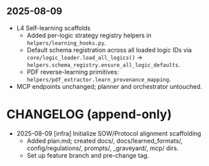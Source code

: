 ## 2025-08-09

- L4 Self-learning scaffolds
  - Added per-logic strategy registry helpers in `helpers/learning_hooks.py`.
  - Default schema registration across all loaded logic IDs via `core/logic_loader.load_all_logics()` → `helpers.schema_registry.ensure_all_logic_defaults`.
  - PDF reverse-learning primitives: `helpers/pdf_extractor.learn_provenance_mapping`.
- MCP endpoints unchanged; planner and orchestrator untouched.

# CHANGELOG (append-only)

- 2025-08-09 [infra] Initialize SOW/Protocol alignment scaffolding
  - Added plan.md; created docs/, docs/learned_formats/, config/regulations/, prompts/, _graveyard/, mcp/ dirs.
  - Set up feature branch and pre-change tag.

